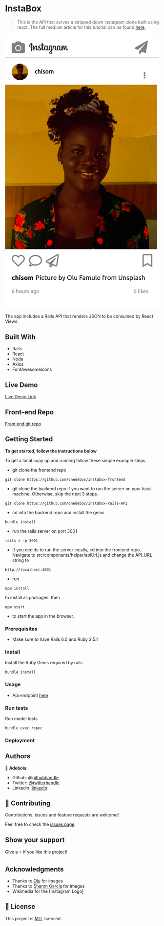 # InstaBox

> This is the API that serves a stripped down instagram clone built using react. The full medium article for this tutorial can be found [here]().

![screenshot](./app_screenshot.png)

The app includes a Rails API that renders JSON to be consumed
by React Views.

## Built With

- Rails
- React
- Node
- Axios
- FontAwesomeIcons

## Live Demo

[Live Demo Link]()

## Front-end Repo

[Front end git repo](https://github.com/onedebos/instabox-frontend)

## Getting Started

**To get started, follow the instructions below**

To get a local copy up and running follow these simple example steps.

- git clone the frontend repo

```
git clone https://github.com/onedebos/instabox-frontend
```

- git clone the backend repo if you want to run the server on your local machine. Otherwise, skip the next 3 steps.

```
git clone https://github.com/onedebos/instabox-rails-API
```

- cd into the backend repo and install the gems

```
bundle install
```

- run the rails server on port 3001

```
rails s -p 3001
```

- If you decide to run the server locally, cd into the frontend repo. Navigate to src/components/helper/apiUrl.js and change the API_URL string to

```
http://localhost:3001
```

- run

```
npm install
```

to install all packages. then

```
npm start
```

- to start the app in the browser.

### Prerequisites

- Make sure to have Rails 6.0 and Ruby 2.5.1

### Install

Install the Ruby Gems required by rails

```
bundle install
```

### Usage

- Api endpoint [here](https://instabox-api.herokuapp.com/pictures)

### Run tests

Run model tests

```
bundle exec rspec
```

### Deployment

## Authors

👤 **Adebola**

- Github: [@githubhandle](https://github.com/onedebos)
- Twitter: [@twitterhandle](https://twitter.com/debosthefirst)
- Linkedin: [linkedin](https://www.linkedin.com/in/adebola-niran/)

## 🤝 Contributing

Contributions, issues and feature requests are welcome!

Feel free to check the [issues page](issues/).

## Show your support

Give a ⭐️ if you like this project!

## Acknowledgments

- Thanks to [Olu](https://unsplash.com/@kehfam) for images
- Thanks to [Sharon Garcia](https://unsplash.com/@_sharon_garcia) for images
- Wikimedia for the [Instagram Logo]

## 📝 License

This project is [MIT](lic.url) licensed.
